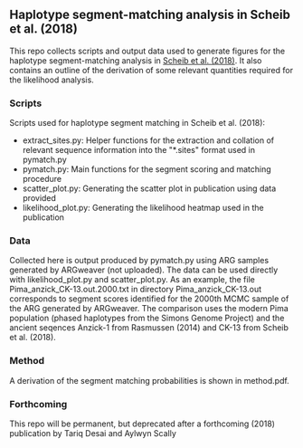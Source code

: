 ## Haplotype segment-matching analysis in Scheib et al. (2018)

This repo collects scripts and output data used to generate figures for the haplotype segment-matching analysis in [Scheib et al.  (2018)](http://science.sciencemag.org/content/360/6392/1024). It also contains an outline of the derivation of some relevant quantities required for the likelihood analysis. 

### Scripts

Scripts used for haplotype segment matching in Scheib et al. (2018):

- extract\_sites.py: Helper functions for the extraction and collation of relevant sequence information into the "*.sites" format used in pymatch.py
- pymatch.py: Main functions for the segment scoring and matching procedure
- scatter\_plot.py: Generating the scatter plot in publication using data provided
- likelihood\_plot.py: Generating the likelihood heatmap used in the publication

### Data

Collected here is output produced by pymatch.py using ARG samples generated by ARGweaver (not uploaded). The data can be used directly with likelihood\_plot.py and scatter\_plot.py. As an example, the file Pima\_anzick\_CK-13.out.2000.txt in directory Pima\_anzick\_CK-13.out corresponds to segment scores identified for the 2000th MCMC sample of the ARG generated by ARGweaver. The comparison uses the modern Pima population (phased haplotypes from the Simons Genome Project) and the ancient seqences Anzick-1 from Rasmussen (2014) and CK-13 from Scheib et al. (2018).

### Method

A derivation of the segment matching probabilities is shown in method.pdf. 

### Forthcoming

This repo will be permanent, but deprecated after a forthcoming (2018) publication by Tariq Desai and Aylwyn Scally
